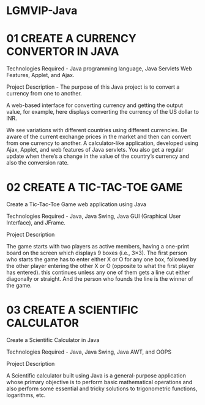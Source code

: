 # LGMVIP-Java
# 01 CREATE A CURRENCY CONVERTOR IN JAVA
Technologies Required - Java programming language, Java Servlets Web Features, Applet, and Ajax.

Project Description - The purpose of this Java project is to convert a currency from one to another.

A web-based interface for converting currency and getting the output value, for example, here displays converting the currency of the US dollar to INR.

We see variations with different countries using different currencies. Be aware of the current exchange prices in the market and then can convert from one currency to another. A calculator-like application, developed using Ajax, Applet, and web features of Java servlets. You also get a regular update when there’s a change in the value of the country’s currency and also the conversion rate.

# 02 CREATE A TIC-TAC-TOE GAME
Create a Tic-Tac-Toe Game web application using Java

Technologies Required - Java, Java Swing, Java GUI (Graphical User Interface), and JFrame.

Project Description

The game starts with two players as active members, having a one-print board on the screen which displays 9 boxes (i.e., 3×3). The first person who starts the game has to enter either X or O for any one box, followed by the other player entering the other X or O (opposite to what the first player has entered). this continues unless any one of them gets a line cut either diagonally or straight. And the person who founds the line is the winner of the game.

# 03 CREATE A SCIENTIFIC CALCULATOR
Create a Scientific Calculator in Java

Technologies Required - Java, Java Swing, Java AWT, and OOPS

Project Description

A Scientific calculator built using Java is a general-purpose application whose primary objective is to perform basic mathematical operations and also perform some essential and tricky solutions to trigonometric functions, logarithms, etc.

